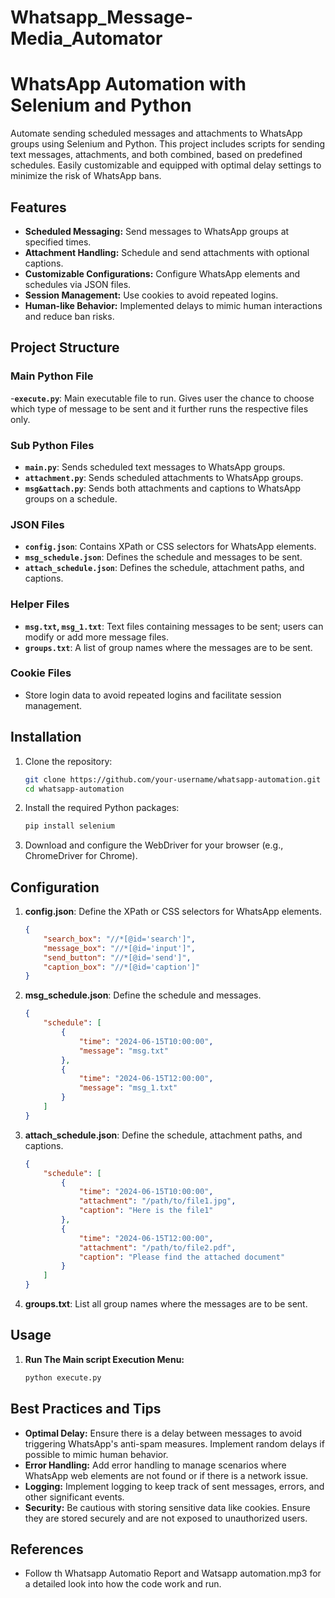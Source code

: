 # Whatsapp_Message-Media_Automator
# WhatsApp Automation with Selenium and Python

Automate sending scheduled messages and attachments to WhatsApp groups using Selenium and Python. This project includes scripts for sending text messages, attachments, and both combined, based on predefined schedules. Easily customizable and equipped with optimal delay settings to minimize the risk of WhatsApp bans.

## Features

- **Scheduled Messaging:** Send messages to WhatsApp groups at specified times.
- **Attachment Handling:** Schedule and send attachments with optional captions.
- **Customizable Configurations:** Configure WhatsApp elements and schedules via JSON files.
- **Session Management:** Use cookies to avoid repeated logins.
- **Human-like Behavior:** Implemented delays to mimic human interactions and reduce ban risks.

## Project Structure

### Main Python File
-**`execute.py`**: Main executable file to run. Gives user the chance to choose which type of message to be sent and it further runs the respective files only.

### Sub Python Files
- **`main.py`**: Sends scheduled text messages to WhatsApp groups.
- **`attachment.py`**: Sends scheduled attachments to WhatsApp groups.
- **`msg&attach.py`**: Sends both attachments and captions to WhatsApp groups on a schedule.

### JSON Files
- **`config.json`**: Contains XPath or CSS selectors for WhatsApp elements.
- **`msg_schedule.json`**: Defines the schedule and messages to be sent.
- **`attach_schedule.json`**: Defines the schedule, attachment paths, and captions.

### Helper Files
- **`msg.txt`, `msg_1.txt`**: Text files containing messages to be sent; users can modify or add more message files.
- **`groups.txt`**: A list of group names where the messages are to be sent.

### Cookie Files
- Store login data to avoid repeated logins and facilitate session management.

## Installation

1. Clone the repository:
    ```sh
    git clone https://github.com/your-username/whatsapp-automation.git
    cd whatsapp-automation
    ```

2. Install the required Python packages:
    ```sh
    pip install selenium
    ```

3. Download and configure the WebDriver for your browser (e.g., ChromeDriver for Chrome).

## Configuration

1. **config.json**: Define the XPath or CSS selectors for WhatsApp elements.
    ```json
    {
        "search_box": "//*[@id='search']",
        "message_box": "//*[@id='input']",
        "send_button": "//*[@id='send']",
        "caption_box": "//*[@id='caption']"
    }
    ```

2. **msg_schedule.json**: Define the schedule and messages.
    ```json
    {
        "schedule": [
            {
                "time": "2024-06-15T10:00:00",
                "message": "msg.txt"
            },
            {
                "time": "2024-06-15T12:00:00",
                "message": "msg_1.txt"
            }
        ]
    }
    ```

3. **attach_schedule.json**: Define the schedule, attachment paths, and captions.
    ```json
    {
        "schedule": [
            {
                "time": "2024-06-15T10:00:00",
                "attachment": "/path/to/file1.jpg",
                "caption": "Here is the file1"
            },
            {
                "time": "2024-06-15T12:00:00",
                "attachment": "/path/to/file2.pdf",
                "caption": "Please find the attached document"
            }
        ]
    }
    ```

4. **groups.txt**: List all group names where the messages are to be sent.

## Usage

1. **Run The Main script Execution Menu:**
    ```sh
    python execute.py
    ```



## Best Practices and Tips

- **Optimal Delay:** Ensure there is a delay between messages to avoid triggering WhatsApp's anti-spam measures. Implement random delays if possible to mimic human behavior.
- **Error Handling:** Add error handling to manage scenarios where WhatsApp web elements are not found or if there is a network issue.
- **Logging:** Implement logging to keep track of sent messages, errors, and other significant events.
- **Security:** Be cautious with storing sensitive data like cookies. Ensure they are stored securely and are not exposed to unauthorized users.

## References
- Follow th Whatsapp Automatio Report and Watsapp automation.mp3 for a detailed look into how the code work and run.





